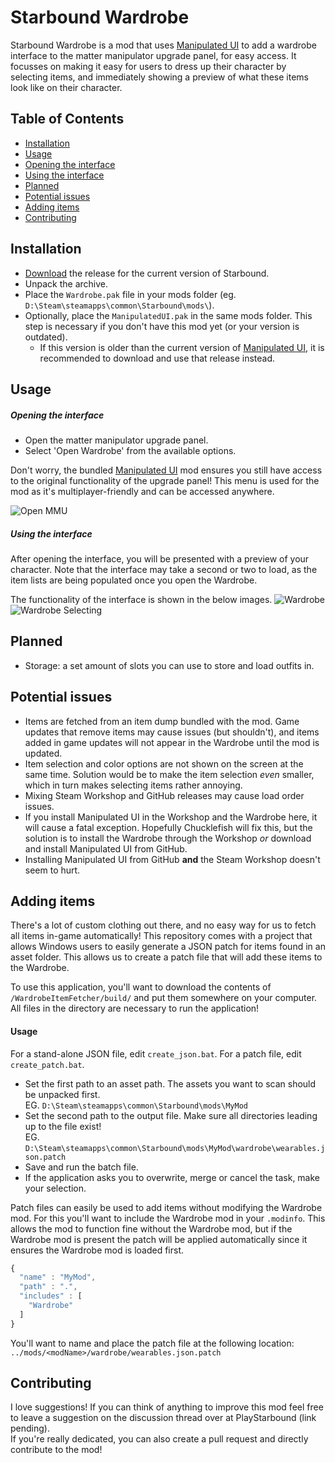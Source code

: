 # Starbound Wardrobe
Starbound Wardrobe is a mod that uses [Manipulated UI][mui] to add a wardrobe interface to the matter manipulator upgrade panel, for easy access. It focusses on making it easy for users to dress up their character by selecting items, and immediately showing a preview of what these items look like on their character.

## Table of Contents
- [Installation](#installation)
- [Usage](#usage)
 - [Opening the interface](#opening-the-interface)
 - [Using the interface](#using-the-interface)
- [Planned](#planned)
- [Potential issues](#potential-issues)
- [Adding items](#adding-items)
- [Contributing](#contributing)

## Installation
* [Download](https://github.com/Silverfeelin/Starbound-Wardrobe/releases) the release for the current version of Starbound.
* Unpack the archive.
* Place the `Wardrobe.pak` file in your mods folder (eg. `D:\Steam\steamapps\common\Starbound\mods\`).
* Optionally, place the `ManipulatedUI.pak` in the same mods folder. This step is necessary if you don't have this mod yet (or your version is outdated).
  * If this version is older than the current version of [Manipulated UI][muiRelease], it is recommended to download and use that release instead.

## Usage
##### Opening the interface
* Open the matter manipulator upgrade panel.
* Select 'Open Wardrobe' from the available options.

Don't worry, the bundled [Manipulated UI][mui] mod ensures you still have access to the original functionality of the upgrade panel! This menu is used for the mod as it's multiplayer-friendly and can be accessed anywhere.

![Open MMU](https://raw.githubusercontent.com/Silverfeelin/Starbound-Wardrobe/master/readme/openInterface.png "Open the matter manipulator upgrade panel")

##### Using the interface
After opening the interface, you will be presented with a preview of your character. Note that the interface may take a second or two to load, as the item lists are being populated once you open the Wardrobe.

The functionality of the interface is shown in the below images.
![Wardrobe](https://raw.githubusercontent.com/Silverfeelin/Starbound-Wardrobe/master/readme/wardrobe.png "Wardrobe interface")
![Wardrobe Selecting](https://raw.githubusercontent.com/Silverfeelin/Starbound-Wardrobe/master/readme/wardrobeSelecting.png "Selecting items")

## Planned
* Storage: a set amount of slots you can use to store and load outfits in.

## Potential issues
* Items are fetched from an item dump bundled with the mod. Game updates that remove items may cause issues (but shouldn't), and items added in game updates will not appear in the Wardrobe until the mod is updated.
* Item selection and color options are not shown on the screen at the same time. Solution would be to make the item selection *even* smaller, which in turn makes selecting items rather annoying.
* Mixing Steam Workshop and GitHub releases may cause load order issues.
 * If you install Manipulated UI in the Workshop and the Wardrobe here, it will cause a fatal exception. Hopefully Chucklefish will fix this, but the solution is to install the Wardrobe through the Workshop *or* download and install Manipulated UI from GitHub.
 * Installing Manipulated UI from GitHub **and** the Steam Workshop doesn't seem to hurt.

## Adding items
There's a lot of custom clothing out there, and no easy way for us to fetch all items in-game automatically! This repository comes with a project that allows Windows users to easily generate a JSON patch for items found in an asset folder. This allows us to create a patch file that will add these items to the Wardrobe.

To use this application, you'll want to download the contents of `/WardrobeItemFetcher/build/` and put them somewhere on your computer. All files in the directory are necessary to run the application!

#### Usage
For a stand-alone JSON file, edit `create_json.bat`. For a patch file, edit `create_patch.bat`.
* Set the first path to an asset path. The assets you want to scan should be unpacked first.  
EG. `D:\Steam\steamapps\common\Starbound\mods\MyMod`
* Set the second path to the output file. Make sure all directories leading up to the file exist!  
EG. `D:\Steam\steamapps\common\Starbound\mods\MyMod\wardrobe\wearables.json.patch`
* Save and run the batch file.
* If the application asks you to overwrite, merge or cancel the task, make your selection.

Patch files can easily be used to add items without modifying the Wardrobe mod. For this you'll want to include the Wardrobe mod in your `.modinfo`. This allows the mod to function fine without the Wardrobe mod, but if the Wardrobe mod is present the patch will be applied automatically since it ensures the Wardrobe mod is loaded first.
```javascript
{
  "name" : "MyMod",
  "path" : ".",
  "includes" : [
    "Wardrobe"
  ]
}
```
You'll want to name and place the patch file at the following location:  
`../mods/<modName>/wardrobe/wearables.json.patch`

## Contributing
I love suggestions! If you can think of anything to improve this mod feel free to leave a suggestion on the discussion thread over at PlayStarbound (link pending).  
If you're really dedicated, you can also create a pull request and directly contribute to the mod!

[mui]:https://github.com/Silverfeelin/Starbound-ManipulatedUI
[muiRelease]:https://github.com/Silverfeelin/Starbound-ManipulatedUI/releases
